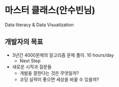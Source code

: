 # 마스터 클래스(안수빈님)



Data literacy & Data Visualization



## 개발자의 목표

- 3년간 4000문제의 알고리즘 문제 풀이. 10 hours/day
  - Next Step
- 새로운 시작과 질문들
  - 개발을 잘한다는 것은 무엇일까?
  - 코딩 실력이 좋으면 세상을 바꿀 수 있을까?
